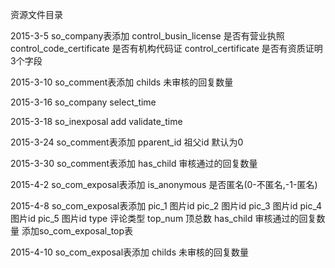 ﻿资源文件目录

2015-3-5
so_company表添加
control_busin_license    是否有营业执照
control_code_certificate 是否有机构代码证
control_certificate      是否有资质证明
3个字段

2015-3-10
so_comment表添加
childs                   未审核的回复数量

2015-3-16
so_company
select_time

2015-3-18
so_inexposal
add validate_time

2015-3-24
so_comment表添加
pparent_id 祖父id 默认为0

2015-3-30
so_comment表添加
has_child 审核通过的回复数量

2015-4-2
so_com_exposal表添加
is_anonymous 是否匿名(0-不匿名,-1-匿名)

2015-4-8
so_com_exposal表添加
pic_1 图片id
pic_2 图片id
pic_3 图片id
pic_4 图片id
pic_5 图片id
type 评论类型
top_num 顶总数
has_child 审核通过的回复数量
添加so_com_exposal_top表

2015-4-10
so_com_exposal表添加
childs 未审核的回复数量

